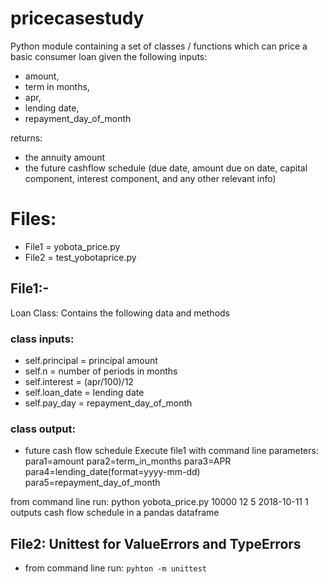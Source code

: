 # pricecasestudy

Python module containing a set of classes / functions which can price a basic consumer loan given the following inputs:
- amount,
- term in months,
- apr,
- lending date,
- repayment_day_of_month

returns:
- the annuity amount
- the future cashflow schedule (due date, amount due on date, capital component, interest component, and any other relevant info)

# Files:
- File1 = yobota_price.py
- File2 = test_yobotaprice.py

## File1:- 
Loan Class: Contains the following data and methods
### class inputs:
- self.principal = principal amount
- self.n = number of periods in months
- self.interest = (apr/100)/12
- self.loan_date = lending date
- self.pay_day = repayment_day_of_month
### class output: 
- future cash flow schedule
Execute file1 with command line parameters: 
  para1=amount para2=term_in_months para3=APR para4=lending_date(format=yyyy-mm-dd) para5=repayment_day_of_month
  
from command line run: 
          python yobota_price.py 10000 12 5 2018-10-11 1
outputs cash flow schedule in a pandas dataframe

## File2: Unittest for ValueErrors and TypeErrors
* from command line run: 
          `pyhton -m unittest`

